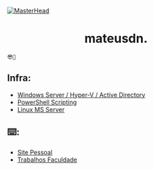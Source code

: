 [![MasterHead](https://cdnb.artstation.com/p/assets/images/images/056/226/281/original/mateus-m-cc.gif?1668735319)](https://www.artstation.com/matd2d)
<h1 align="center">mateusdn.</h1>

`😎🤙`

## Infra:
 * <a href="https://github.com/mateusdn/windows-server/">Windows Server / Hyper-V / Active Directory</a>
 * <a href="https://github.com/mateusdn/powershell">PowerShell Scripting</a>
 * <a href="https://github.com/mateusdn/linux-minecraft-server">Linux MS Server</a>

 ## ⌨️:
 * <a href="https://github.com/mateusdn/website?tab=readme-ov-file">Site Pessoal</a>
 * <a href="https://github.com/mateusdn/trabs-faculdade/blob/main/calc_notas.py">Trabalhos Faculdade</a>



